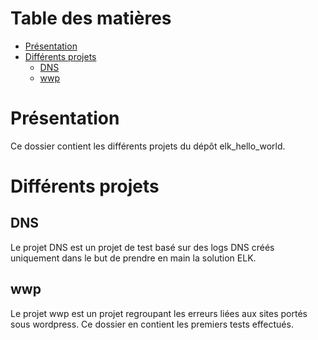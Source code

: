 # Table des matières

- [Présentation](#présentation)
- [Différents projets](#différents-projets)
  * [DNS](#dns)
  * [wwp](#wwp)

# Présentation

Ce dossier contient les différents projets du dépôt elk_hello_world.

# Différents projets

## DNS

Le projet DNS est un projet de test basé sur des logs DNS créés uniquement dans le but de prendre en main la solution ELK.

## wwp

Le projet wwp est un projet regroupant les erreurs liées aux sites portés sous wordpress. Ce dossier en contient les premiers tests effectués.
